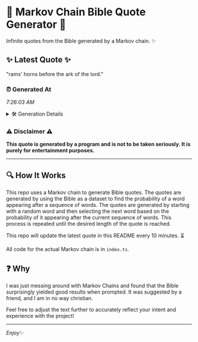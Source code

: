 # 📖 Markov Chain Bible Quote Generator 📖

Infinite quotes from the Bible generated by a Markov chain. ✨

## ✨ Latest Quote ✨
"rams' horns before the ark of the lord."

### ⏰ Generated At
*7:26:03 AM*

<details>
    <summary>🛠️ Generation Details</summary>
    <p>
        <strong>🌱 Seed:</strong> rams'<br>
        <strong>🔄 Iterations:</strong> 7<br>
        <strong>📜 Context History:</strong><br>[ rams' ]: horns<br>[ rams', horns ]: before<br>[ rams', horns, before ]: the<br>[ rams', horns, before, the ]: ark<br>[ rams', horns, before, the, ark ]: of<br>[ rams', horns, before, the, ark, of ]: the<br>[ horns, before, the, ark, of, the ]: lord.<br>
    </p>
</details>

### ⚠️ Disclaimer ⚠️
**This quote is generated by a program and is not to be taken seriously. It is purely for entertainment purposes.**

---

## 🔍 How It Works

This repo uses a Markov chain to generate Bible quotes. The quotes are generated by using the Bible as a dataset to find the probability of a word appearing after a sequence of words. The quotes are generated by starting with a random word and then selecting the next word based on the probability of it appearing after the current sequence of words. This process is repeated until the desired length of the quote is reached.

This repo will update the latest quote in this README every 10 minutes. ⏳

All code for the actual Markov chain is in `index.ts`.

## ❓ Why

I was just messing around with Markov Chains and found that the Bible surprisingly yielded good results when prompted. 
It was suggested by a friend, and I am in no way christian.

Feel free to adjust the text further to accurately reflect your intent and experience with the project!

---

*Enjoy*✨
